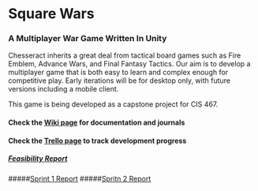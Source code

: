 # Square Wars
### A Multiplayer War Game Written In Unity
Chesseract inherits a great deal from tactical board games such as Fire Emblem, Advance Wars, and Final Fantasy Tactics. Our aim is to develop a multiplayer game that is both easy to learn and complex enough for competitive play. Early iterations will be for desktop only, with future versions including a mobile client.

This game is being developed as a capstone project for CIS 467.

#### Check the [Wiki page](https://github.com/SpylerMcCarThief/chesseract/wiki) for documentation and journals
#### Check the [Trello page](https://trello.com/b/6nIQNK1d/main) to track development progress

##### [Feasibility Report](https://docs.google.com/document/d/1_bgDCjhfMrPDKB1yQ9b6JkNd2dLFT0kXREPeH9mzDPc)
#####[Sprint 1 Report](https://docs.google.com/document/d/1hVokgYoqMpwGDgCQJZG_CuS6j3kLLSZWTvUFGbuWQ1k/edit)
#####[Spritn 2 Report](https://docs.google.com/document/d/11dP51oyv3z2vZS3vLo-YHWj3z-x7iSDrzxts0hDNU8w/edit)
